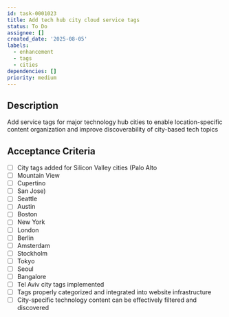 ```yaml
---
id: task-0001023
title: Add tech hub city cloud service tags
status: To Do
assignee: []
created_date: '2025-08-05'
labels:
  - enhancement
  - tags
  - cities
dependencies: []
priority: medium
---
```


## Description

Add service tags for major technology hub cities to enable location-specific content organization and improve discoverability of city-based tech topics

## Acceptance Criteria

- [ ] City tags added for Silicon Valley cities (Palo Alto
- [ ] Mountain View
- [ ] Cupertino
- [ ] San Jose)
- [ ] Seattle
- [ ] Austin
- [ ] Boston
- [ ] New York
- [ ] London
- [ ] Berlin
- [ ] Amsterdam
- [ ] Stockholm
- [ ] Tokyo
- [ ] Seoul
- [ ] Bangalore
- [ ] Tel Aviv city tags implemented
- [ ] Tags properly categorized and integrated into website infrastructure
- [ ] City-specific technology content can be effectively filtered and discovered
